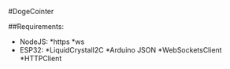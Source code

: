 #DogeCointer

##Requirements:
* NodeJS:
  *https
  *ws
* ESP32:
  *LiquidCrystalI2C
  *Arduino JSON
  *WebSocketsClient
  *HTTPClient
  
